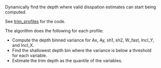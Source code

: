 Dynamically find the depth where valid disspation estimates can start being computed.

See [trim_profiles](trim_profiles.m) for the code.

The algorithm does the following for each profile:
- Compute the depth binned variance for Ax, Ay, sh1, sh2, W_fast, Incl_Y, and Incl_X.
- Find the shallowest depth bin where the variance is below a threshold for each variable.
- Estimate the trim depth as the quantile of the variables.
